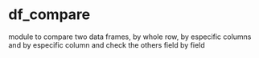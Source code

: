# df_compare
module to compare two data frames, by whole row, by especific columns and by especific column and check the others field by field
